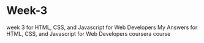 # Week-3
week 3 for HTML, CSS, and Javascript for Web Developers
My Answers for HTML, CSS, and Javascript for Web Developers
coursera course
